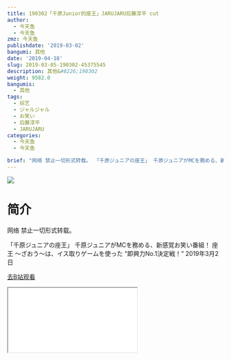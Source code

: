 ```yaml
---
title: 190302「千原Junior的座王」JARUJARU后藤淳平 cut
author:
  - 今天鱼
  - 今天鱼
zmz: 今天鱼
publishdate: '2019-03-02'
bangumi: 其他
date: '2019-04-18'
slug: 2019-03-05-190302-45375545
description: 其他&#8226;190302
weight: 9582.0
bangumis:
  - 其他
tags:
  - 综艺
  - ジャルジャル
  - お笑い
  - 后藤淳平
  - JARUJARU
categories:
  - 今天鱼
  - 今天鱼

brief: "网络 禁止一切形式转载。 「千原ジュニアの座王」 千原ジュニアがMCを務める、新感覚お笑い番組！ 座王 ～ざおう～は、イス取りゲームを使った “即興力No.1決定戦！” 2019年3月2日"
---
```

![](https://i.imgur.com/Js6lwLK.jpg)
# 简介  
网络
禁止一切形式转载。

「千原ジュニアの座王」
千原ジュニアがMCを務める、新感覚お笑い番組！ 
座王 ～ざおう～は、イス取りゲームを使った
“即興力No.1決定戦！”
2019年3月2日  

[去B站观看](https://www.bilibili.com/video/av45375545/)
<div class ="resp-container"><iframe class="testiframe" src="//player.bilibili.com/player.html?aid=45375545"", scrolling="no", allowfullscreen="true" > </iframe></div> 
